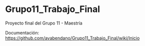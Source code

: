 # Grupo11_Trabajo_Final
Proyecto final del Grupo 11 - Maestría

Documentación: https://github.com/avabendano/Grupo11_Trabajo_Final/wiki/Inicio
